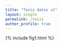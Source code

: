 ```yaml
---
title: "Tesis datos v1"
layout: single
permalink: /tesis
author_profile: true
---
```


{% include fig1.html %}

